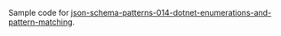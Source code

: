 Sample code for [json-schema-patterns-014-dotnet-enumerations-and-pattern-matching](https://endjin.com/blog/2024/05/json-schema-patterns-014-dotnet-enumerations-and-pattern-matching).